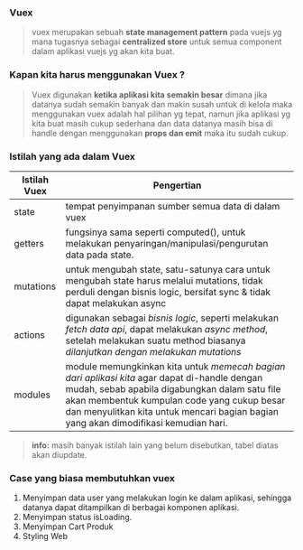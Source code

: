 ### Vuex

> vuex merupakan sebuah **state management pattern** pada vuejs yg mana tugasnya sebagai **centralized store** untuk semua component dalam aplikasi vuejs yg akan kita buat.

### Kapan kita harus menggunakan Vuex ?

> Vuex digunakan **ketika aplikasi kita semakin besar** dimana jika datanya sudah semakin banyak dan makin susah untuk di kelola maka menggunakan vuex adalah hal pilihan yg tepat, namun jika aplikasi yg kita buat masih cukup sederhana dan data datanya masih bisa di handle dengan menggunakan **props dan emit** maka itu sudah cukup.

### Istilah yang ada dalam Vuex

|Istilah Vuex    |Pengertian                     |
|----------------|-------------------------------|
|state           |tempat penyimpanan sumber semua data di dalam vuex           |
|getters         |fungsinya sama seperti computed(), untuk melakukan penyaringan/manipulasi/pengurutan data pada state.            |
|mutations       |untuk mengubah state, satu-satunya cara untuk mengubah state harus melalui mutations, tidak perduli dengan bisnis logic, bersifat sync & tidak dapat melakukan async|
|actions         |digunakan sebagai *bisnis logic*, seperti melakukan *fetch data api*, dapat melakukan *async method*, setelah melakukan suatu method biasanya *dilanjutkan dengan melakukan mutations*        |
|modules         |module memungkinkan kita untuk *memecah bagian dari aplikasi kita* agar dapat di-handle dengan mudah, sebab apabila digabungkan dalam satu file akan membentuk kumpulan code yang cukup besar dan menyulitkan kita untuk mencari bagian bagian yang akan dimodifikasi kemudian hari.|

> **info:** masih banyak istilah lain yang belum disebutkan, tabel diatas akan diupdate.

### Case yang biasa membutuhkan vuex
1. Menyimpan data user yang melakukan login ke dalam aplikasi, sehingga datanya dapat ditampilkan di berbagai komponen aplikasi.
2. Menyimpan status isLoading.
3. Menyimpan Cart Produk
4. Styling Web

